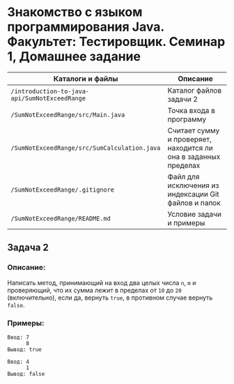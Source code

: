 # Знакомство с языком программирования Java. Факультет: Тестировщик. Семинар 1, Домашнее задание

Каталоги и файлы                              | Описание
----------------------------------------------|----------------------------------------------------------------
`/introduction-to-java-api/SumNotExceedRange` | Каталог файлов задачи 2
`/SumNotExceedRange/src/Main.java`            | Точка входа в программу
`/SumNotExceedRange/src/SumCalculation.java`  | Считает сумму и проверяет, находится ли она в заданных пределах
`/SumNotExceedRange/.gitignore`               | Файл для исключения из индексации Git файлов и папок
`/SumNotExceedRange/README.md`                | Условие задачи и примеры

## Задача 2

### Описание:

Написать метод, принимающий на вход два целых числа `n`, `m` и проверяющий, что их сумма лежит в пределах от `10` до `20` (включительно), если да, вернуть `true`, в противном случае вернуть `false`.

### Примеры:

```
Ввод: 7
      8
Вывод: true
```
```
Ввод: 4
      1
Вывод: false
```

